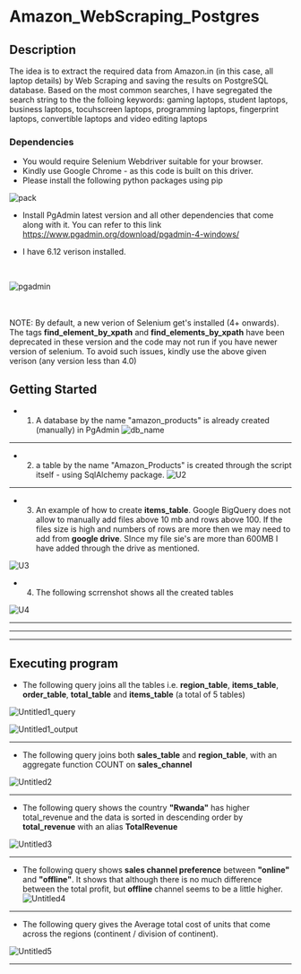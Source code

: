 # Amazon_WebScraping_Postgres 


## Description

The idea is to extract the required data from Amazon.in (in this case, all laptop details) by Web Scraping and saving the results on PostgreSQL database.
Based on the most common searches, I have segregated the search string to the the folloing keywords: gaming laptops, student laptops, business laptops, tocuhscreen laptops, programming laptops, fingerprint laptops, convertible laptops and video editing laptops

### Dependencies

* You would require Selenium Webdriver suitable for your browser.
* Kindly use Google Chrome - as this code is built on this driver.
* Please install the following python packages using pip



![pack](https://user-images.githubusercontent.com/72039550/192081245-d3b0c7e6-329c-454f-a141-5b23e0dafa92.png)
<br>
* Install PgAdmin latest version and all other dependencies that come along with it. You can refer to this link
    https://www.pgadmin.org/download/pgadmin-4-windows/
    
* I have 6.12 verison installed.
<br>

![pgadmin](https://user-images.githubusercontent.com/72039550/192081464-22354ec5-e009-4fbe-9657-01b936b0d2f9.png)

<br><br>
NOTE:  By default, a new verion of Selenium get's installed (4+ onwards).  The tags **find_element_by_xpath** and **find_elements_by_xpath** have been deprecated in these version and the code may not run if you have newer version of selenium. To avoid such issues, kindly use the above given verison (any version less than 4.0)


## Getting Started

* 1) A database by the name "amazon_products" is already created (manually) in PgAdmin
![db_name](https://user-images.githubusercontent.com/72039550/192081173-5af21c9a-634b-4228-b65c-dcd308f559f2.jpg)

<hr>

* 2) a table by the name "Amazon_Products" is created through the script itself - using SqlAlchemy package.
![U2](https://user-images.githubusercontent.com/72039550/149824922-b33593d5-cede-42b3-96fe-b971c7c208a1.png)

<hr>

* 3) An example of how to create **items_table**. Google BigQuery does not allow to manually add files above 10 mb and rows above 100. If the files size is high and numbers of rows are more then we may need to add from **google drive**. SInce my file sie's are more than 600MB I have added through the drive as mentioned.

![U3](https://user-images.githubusercontent.com/72039550/149825407-04f85b70-8937-444d-a260-d7fb8debad98.png)

* 4)  The following scrrenshot shows all the created tables

![U4](https://user-images.githubusercontent.com/72039550/149825639-9c515d32-4698-43c2-8817-2359a855a233.png)


<hr>
<hr>
<hr>


## Executing program

* The following query joins all the tables i.e. **region_table**, **items_table**, **order_table**, **total_table** and **items_table** (a total of 5 tables)

![Untitled1_query](https://user-images.githubusercontent.com/72039550/149822131-14191a12-8f65-4b7a-bee0-ed62a33fe5bb.png)

![Untitled1_output](https://user-images.githubusercontent.com/72039550/149822139-b799e5d6-6764-49db-9ff4-7a9ad1040529.png)


<hr>


* The following query joins both **sales_table** and **region_table**, with an aggregate function COUNT  on **sales_channel**

![Untitled2](https://user-images.githubusercontent.com/72039550/149822824-72d1b654-93d5-4cc7-94af-12dac1374a07.png)


<hr>


* The following query shows the country **"Rwanda"** has higher total_revenue and the data is sorted in descending order by **total_revenue** with an alias **TotalRevenue**

![Untitled3](https://user-images.githubusercontent.com/72039550/149823424-385d8b31-a996-4aee-986d-6cc55bbbdea3.png)


<hr>

* The following query shows **sales channel preference** between **"online"** and **"offline"**. It shows that although there is no much difference between the total profit, but **offline** channel seems to be a little higher. 
![Untitled4](https://user-images.githubusercontent.com/72039550/149823932-066ef6c0-1891-4b8a-b03b-dfa9aeeb70ae.png)

<hr>

* The following query gives the Average total cost of units that come across the regions (continent / division of continent).

![Untitled5](https://user-images.githubusercontent.com/72039550/149824349-9ecccabd-d2f1-4f70-82bd-1f21cab2c9d0.png)


<hr>


